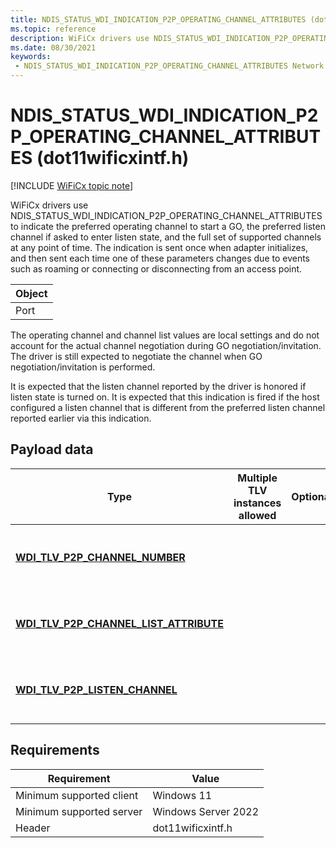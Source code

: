 ```yaml
---
title: NDIS_STATUS_WDI_INDICATION_P2P_OPERATING_CHANNEL_ATTRIBUTES (dot11wificxintf.h)
ms.topic: reference
description: WiFiCx drivers use NDIS_STATUS_WDI_INDICATION_P2P_OPERATING_CHANNEL_ATTRIBUTES to indicate supported channels. 
ms.date: 08/30/2021
keywords:
 - NDIS_STATUS_WDI_INDICATION_P2P_OPERATING_CHANNEL_ATTRIBUTES Network Drivers Starting with Windows Vista
---
```


# NDIS\_STATUS\_WDI\_INDICATION\_P2P\_OPERATING\_CHANNEL\_ATTRIBUTES (dot11wificxintf.h)

[!INCLUDE [WiFiCx topic note](../includes/wificx-version-warning.md)]


WiFiCx drivers use NDIS\_STATUS\_WDI\_INDICATION\_P2P\_OPERATING\_CHANNEL\_ATTRIBUTES to indicate the preferred operating channel to start a GO, the preferred listen channel if asked to enter listen state, and the full set of supported channels at any point of time. The indication is sent once when adapter initializes, and then sent each time one of these parameters changes due to events such as roaming or connecting or disconnecting from an access point.

| Object |
|--------|
| Port   |

 

The operating channel and channel list values are local settings and do not account for the actual channel negotiation during GO negotiation/invitation. The driver is still expected to negotiate the channel when GO negotiation/invitation is performed.

It is expected that the listen channel reported by the driver is honored if listen state is turned on. It is expected that this indication is fired if the host configured a listen channel that is different from the preferred listen channel reported earlier via this indication.

## Payload data


| Type                                                                                       | Multiple TLV instances allowed | Optional | Description                                              |
|--------------------------------------------------------------------------------------------|--------------------------------|----------|----------------------------------------------------------|
| [**WDI\_TLV\_P2P\_CHANNEL\_NUMBER**](./wdi-tlv-p2p-channel-number.md)                  |                                |          | The Wi-Fi Direct Operating channel attribute.            |
| [**WDI\_TLV\_P2P\_CHANNEL\_LIST\_ATTRIBUTE**](./wdi-tlv-p2p-channel-list-attribute.md) |                                |          | The full set of channels supported by the local adapter. |
| [**WDI\_TLV\_P2P\_LISTEN\_CHANNEL**](./wdi-tlv-p2p-listen-channel.md)                  |                                |          | The Wi-Fi Direct Listen channel attribute.               |

 

## Requirements


|Requirement|Value|
|--- |--- |
|Minimum supported client|Windows 11|
|Minimum supported server|Windows Server 2022|
|Header|dot11wificxintf.h|

 

